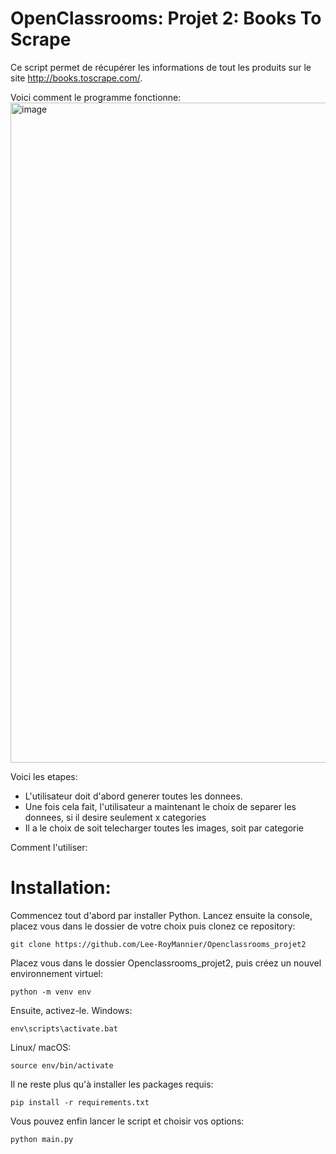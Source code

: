 # OpenClassrooms: Projet 2: Books To Scrape

Ce script permet de récupérer les informations de tout les produits sur le site http://books.toscrape.com/.

Voici comment le programme fonctionne:
<img width="1056" alt="image" src="https://github.com/Lee-RoyMannier/Openclassrooms_projet2/assets/66322890/a810aca9-0ea6-4c7a-8b21-cd982f90ac3d">


  Voici les etapes:
  
 - L'utilisateur doit d'abord generer toutes les donnees.
 - Une fois cela fait, l'utilisateur a maintenant le choix de separer les donnees, si il desire seulement x categories
 - Il a le choix de soit telecharger toutes les images, soit par categorie

Comment l'utiliser:

# Installation:
Commencez tout d'abord par installer Python.
Lancez ensuite la console, placez vous dans le dossier de votre choix puis clonez ce repository:
```
git clone https://github.com/Lee-RoyMannier/Openclassrooms_projet2
```
Placez vous dans le dossier Openclassrooms_projet2, puis créez un nouvel environnement virtuel:
```
python -m venv env
```
Ensuite, activez-le.
Windows:
```
env\scripts\activate.bat
```
Linux/ macOS:
```
source env/bin/activate
```
Il ne reste plus qu'à installer les packages requis:
```
pip install -r requirements.txt
```
Vous pouvez enfin lancer le script et choisir vos options:
```
python main.py
```
